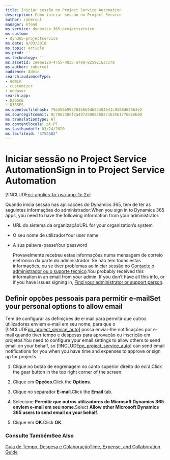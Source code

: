 ```yaml
---
title: Iniciar sessão no Project Service Automation
description: Como iniciar sessão no Project Service
author: ruhercul
manager: kfend
ms.service: dynamics-365-projectservice
ms.custom:
- dyn365-projectservice
ms.date: 8/03/2018
ms.topic: article
ms.prod: ''
ms.technology: ''
ms.assetid: 1eeae120-4755-4035-a700-82592163cc78
ms.author: ruhercul
audience: Admin
search.audienceType:
- admin
- customizer
- enduser
search.app:
- D365CE
- D365PS
ms.openlocfilehash: 79e356b99376360b9d623404641c9268d62563e2
ms.sourcegitcommit: 8c786230ef2a497280885b827162561776e2eb00
ms.translationtype: HT
ms.contentlocale: pt-PT
ms.lasthandoff: 03/24/2020
ms.locfileid: "3754582"
---
```

# <a name="sign-in-to-project-service-automation"></a><span data-ttu-id="3e62d-103">Iniciar sessão no Project Service Automation</span><span class="sxs-lookup"><span data-stu-id="3e62d-103">Sign in to Project Service Automation</span></span>

[!INCLUDE[cc-applies-to-psa-app-1x-2x](../includes/cc-applies-to-psa-app-1x-2x.md)]

<span data-ttu-id="3e62d-104">Quando inicia sessão nas aplicações do Dynamics 365, tem de ter as seguintes informações do administrador:</span><span class="sxs-lookup"><span data-stu-id="3e62d-104">When you sign in to Dynamics 365 apps, you need to have the following information from your administrator:</span></span>  
  
- <span data-ttu-id="3e62d-105">URL do sistema da organização</span><span class="sxs-lookup"><span data-stu-id="3e62d-105">URL for your organization’s system</span></span>  
  
- <span data-ttu-id="3e62d-106">O seu nome de utilizador</span><span class="sxs-lookup"><span data-stu-id="3e62d-106">Your user name</span></span>  
  
- <span data-ttu-id="3e62d-107">A sua palavra-passe</span><span class="sxs-lookup"><span data-stu-id="3e62d-107">Your password</span></span>  
  
  <span data-ttu-id="3e62d-108">Provavelmente recebeu estas informações numa mensagem de correio eletrónico da parte do administrador. Se não tem todas estas informações, ou se tiver problemas ao iniciar sessão no [Contacte o administrador ou o suporte técnico](../basics/find-administrator-support.md).</span><span class="sxs-lookup"><span data-stu-id="3e62d-108">You probably received this information in an email from your admin. If you don’t have all this info, or if you have issues signing in, [Find your administrator or support person](../basics/find-administrator-support.md).</span></span>  
  
## <a name="set-your-personal-options-to-allow-email"></a><span data-ttu-id="3e62d-109">Definir opções pessoais para permitir e-mail</span><span class="sxs-lookup"><span data-stu-id="3e62d-109">Set your personal options to allow email</span></span>  
 <span data-ttu-id="3e62d-110">Tem de configurar as definições de e-mail para permitir que outros utilizadores enviem e-mail em seu nome, para que o [!INCLUDE[pn_project_service_auto](../includes/pn-project-service-auto.md)] possa enviar-lhe notificações por e-mail quando tiver tempo e despesas para aprovação ou inscrição em projetos.</span><span class="sxs-lookup"><span data-stu-id="3e62d-110">You need to configure your email settings to allow others to send email on your behalf, so [!INCLUDE[pn_project_service_auto](../includes/pn-project-service-auto.md)] can send email notifications for you when you have time and expenses to approve or sign up for projects.</span></span>  
  
1.  <span data-ttu-id="3e62d-111">Clique no botão de engrenagem no canto superior direito do ecrã.</span><span class="sxs-lookup"><span data-stu-id="3e62d-111">Click the gear button in the top right corner of the screen.</span></span>  
  
2.  <span data-ttu-id="3e62d-112">Clique em **Opções**.</span><span class="sxs-lookup"><span data-stu-id="3e62d-112">Click the **Options**.</span></span>  
  
3.  <span data-ttu-id="3e62d-113">Clique no separador **E-mail**.</span><span class="sxs-lookup"><span data-stu-id="3e62d-113">Click the **Email** tab.</span></span>  
  
4.  <span data-ttu-id="3e62d-114">Selecione **Permitir que outros utilizadores do Microsoft Dynamics 365 enviem e-mail em seu nome**.</span><span class="sxs-lookup"><span data-stu-id="3e62d-114">Select **Allow other Microsoft Dynamics 365 users to send email on your behalf**.</span></span>  
  
5.  <span data-ttu-id="3e62d-115">Clique em **OK**.</span><span class="sxs-lookup"><span data-stu-id="3e62d-115">Click **OK**.</span></span>  
  
### <a name="see-also"></a><span data-ttu-id="3e62d-116">Consulte Também</span><span class="sxs-lookup"><span data-stu-id="3e62d-116">See Also</span></span>  
 [<span data-ttu-id="3e62d-117">Guia de Tempo, Despesa e Colaboração</span><span class="sxs-lookup"><span data-stu-id="3e62d-117">Time, Expense, and Collaboration Guide</span></span>](../project-service/time-expense-collaboration-guide.md)
